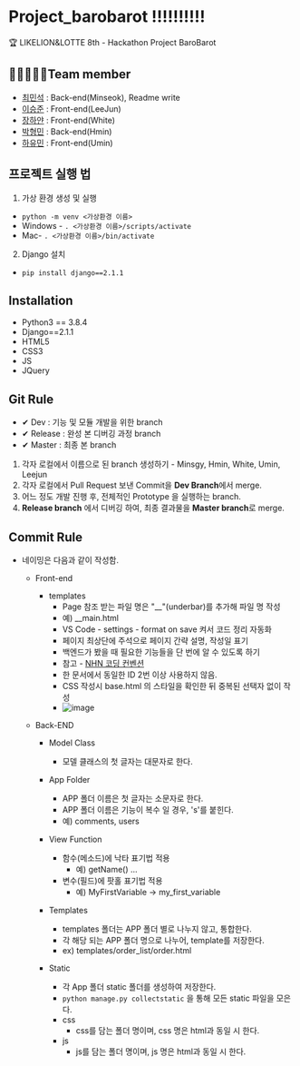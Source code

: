 # Project_barobarot !!!!!!!!!!

🏆 LIKELION&amp;LOTTE 8th - Hackathon Project BaroBarot

## 👨‍👨‍👨‍👧‍👧Team member

- [최민석](https://github.com/minsgy) : Back-end(Minseok), Readme write
- [이승준](https://github.com/g0709-19) : Front-end(LeeJun)
- [장하얀](https://github.com/white-jang) : Front-end(White)
- [박형민](https://github.com/thalals/) : Back-end(Hmin)
- [하유민](https://github.com/qhahd78) : Front-end(Umin)

## 프로젝트 실행 법

1. 가상 환경 생성 및 실행

- `python -m venv <가상환경 이름>`
- Windows - `. <가상환경 이름>/scripts/activate`
- Mac- `. <가상환경 이름>/bin/activate`

2. Django 설치

- `pip install django==2.1.1`

## Installation

- Python3 == 3.8.4
- Django==2.1.1
- HTML5
- CSS3
- JS
- JQuery

## Git Rule

- ✔ Dev : 기능 및 모듈 개발을 위한 branch
- ✔ Release : 완성 본 디버깅 과정 branch
- ✔ Master : 최종 본 branch

1. 각자 로컬에서 이름으로 된 branch 생성하기 - Minsgy, Hmin, White, Umin, Leejun
2. 각자 로컬에서 Pull Request 보낸 Commit을 **Dev Branch**에서 merge.
3. 어느 정도 개발 진행 후, 전체적인 Prototype 을 실행하는 branch.
4. **Release branch** 에서 디버깅 하여, 최종 결과물을 **Master branch**로 merge.

## Commit Rule

- 네이밍은 다음과 같이 작성함.

  - Front-end

    - templates
      - Page 참조 받는 파일 명은 "\_\_"(underbar)를 추가해 파일 명 작성
      - 예) \_\_main.html
      - VS Code - settings - format on save 켜서 코드 정리 자동화
      - 페이지 최상단에 주석으로 페이지 간략 설명, 작성일 표기
      - 백엔드가 봤을 때 필요한 기능들을 단 번에 알 수 있도록 하기
      - 참고 - [NHN 코딩 컨벤션](https://nuli.navercorp.com/data/convention/NHN_Coding_Conventions_for_Markup_Languages.pdf)
      - 한 문서에서 동일한 ID 2번 이상 사용하지 않음.
      - CSS 작성시 base.html 의 스타일을 확인한 뒤 중복된 선택자 없이 작성
      - ![image](https://user-images.githubusercontent.com/60251579/94369869-3d603680-0127-11eb-82e9-34f855569439.png)

  - Back-END

    - Model Class

      - 모델 클래스의 첫 글자는 대문자로 한다.

    - App Folder

      - APP 폴더 이름은 첫 글자는 소문자로 한다.
      - APP 폴더 이름은 기능이 복수 일 경우, 's'를 붙힌다.
      - 예) comments, users

    - View Function

      - 함수(메소드)에 낙타 표기법 적용
        - 예) getName() ...
      - 변수(필드)에 팟홀 표기법 적용
        - 예) MyFirstVariable -> my_first_variable

    - Templates

      - templates 폴더는 APP 폴더 별로 나누지 않고, 통합한다.
      - 각 해당 되는 APP 폴더 명으로 나누어, template를 저장한다.
      - ex) templates/order_list/order.html

    - Static
      - 각 App 폴더 static 폴더를 생성하여 저장한다.
      - `python manage.py collectstatic` 을 통해 모든 static 파일을 모은다.
      - css
        - css를 담는 폴더 명이며, css 명은 html과 동일 시 한다.
      - js
        - js를 담는 폴더 명이며, js 명은 html과 동일 시 한다.
